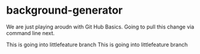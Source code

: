 # background-generator

We are just playing aroudn with Git Hub Basics. Going to pull this change via command line next.

This is going into littlefeature branch
This is going into littlefeature branch
